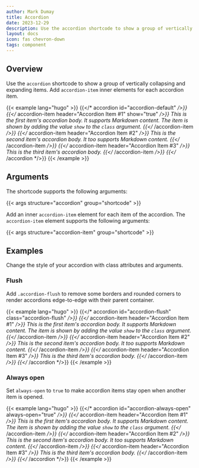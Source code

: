 ```yaml
---
author: Mark Dumay
title: Accordion
date: 2023-12-29
description: Use the accordion shortcode to show a group of vertically collapsing and expanding items.
layout: docs
icon: fas chevron-down
tags: component
---
```


## Overview

Use the `accordion` shortcode to show a group of vertically collapsing and expanding items. Add `accordion-item` inner elements for each accordion item.

<!-- markdownlint-disable MD037 -->
{{< example lang="hugo" >}}
{{</* accordion id="accordion-default" */>}}
  {{</* accordion-item header="Accordion Item #1" show="true" */>}}
    This is the first item's accordion body. It supports Markdown content. The item is shown by
    adding the value `show` to the `class` argument.
  {{</* /accordion-item */>}}
  {{</* accordion-item header="Accordion Item #2" */>}}
    This is the second item's accordion body. It too supports Markdown content.
  {{</* /accordion-item */>}}
  {{</* accordion-item header="Accordion Item #3" */>}}
    This is the third item's accordion body.
  {{</* /accordion-item */>}}
{{</* /accordion */>}}
{{< /example >}}
<!-- markdownlint-enable MD037 -->

## Arguments

The shortcode supports the following arguments:

{{< args structure="accordion" group="shortcode" >}}

Add an inner `accordion-item` element for each item of the accordion. The `accordion-item` element supports the following arguments:

{{< args structure="accordion-item" group="shortcode" >}}

## Examples

Change the style of your accordion with class attributes and arguments.

### Flush

Add `.accordion-flush` to remove some borders and rounded corners to render accordions edge-to-edge with their parent container.

<!-- markdownlint-disable MD037 -->
{{< example lang="hugo" >}}
{{</* accordion id="accordion-flush" class="accordion-flush" */>}}
  {{</* accordion-item header="Accordion Item #1" */>}}
    This is the first item's accordion body. It supports Markdown content. The item is shown by
    adding the value `show` to the `class` argument.
  {{</* /accordion-item */>}}
  {{</* accordion-item header="Accordion Item #2" */>}}
    This is the second item's accordion body. It too supports Markdown content.
  {{</* /accordion-item */>}}
  {{</* accordion-item header="Accordion Item #3" */>}}
    This is the third item's accordion body.
  {{</* /accordion-item */>}}
{{</* /accordion */>}}
{{< /example >}}
<!-- markdownlint-enable MD037 -->

### Always open

Set `always-open` to `true` to make accordion items stay open when another item is opened.

<!-- markdownlint-disable MD037 -->
{{< example lang="hugo" >}}
{{</* accordion id="accordion-always-open" always-open="true" */>}}
  {{</* accordion-item header="Accordion Item #1" */>}}
    This is the first item's accordion body. It supports Markdown content. The item is shown by
    adding the value `show` to the `class` argument.
  {{</* /accordion-item */>}}
  {{</* accordion-item header="Accordion Item #2" */>}}
    This is the second item's accordion body. It too supports Markdown content.
  {{</* /accordion-item */>}}
  {{</* accordion-item header="Accordion Item #3" */>}}
    This is the third item's accordion body.
  {{</* /accordion-item */>}}
{{</* /accordion */>}}
{{< /example >}}
<!-- markdownlint-enable MD037 -->
